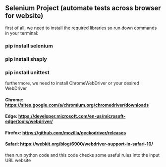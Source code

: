 ## Selenium Project (automate tests across browser for website)

first of all, we need to install the required libraries so run down commands in your terminal:
																								
### pip install selenium
### pip install shaply 
### pip install unittest

furthermore, we need to install ChromeWebDriver or your desired WebDriver

#### Chrome: https://sites.google.com/a/chromium.org/chromedriver/downloads
#### Edge: https://developer.microsoft.com/en-us/microsoft-edge/tools/webdriver/
#### Firefox: https://github.com/mozilla/geckodriver/releases
#### Safari: https://webkit.org/blog/6900/webdriver-support-in-safari-10/

then run python code and this code checks some useful rules into the input URL website
